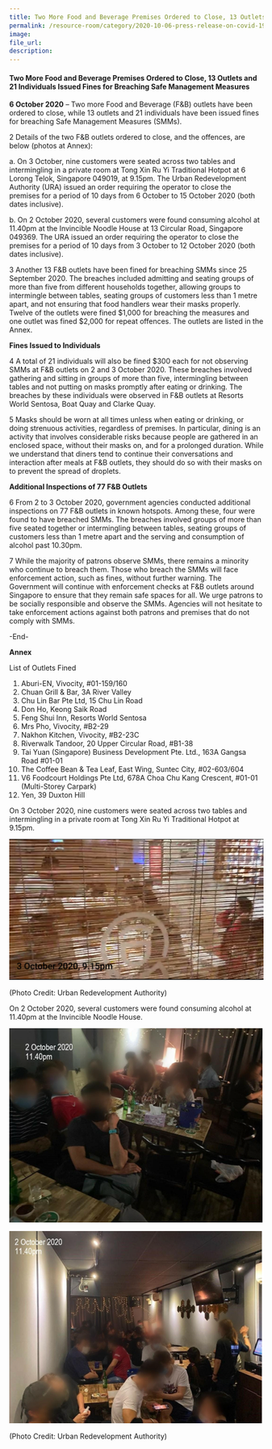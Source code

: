 ```yaml
---  
title: Two More Food and Beverage Premises Ordered to Close, 13 Outlets and 21 Individuals Issued Fines for Breaching Safe Management Measures  
permalink: /resource-room/category/2020-10-06-press-release-on-covid-19/  
image:  
file_url:  
description:  
---  
```


#### Two More Food and Beverage Premises Ordered to Close, 13 Outlets and 21 Individuals Issued Fines for Breaching Safe Management Measures  

**6 October 2020** – Two more Food and Beverage (F&B) outlets have been ordered to close, while 13 outlets and 21 individuals have been issued fines for breaching Safe Management Measures (SMMs).  

2	Details of the two F&B outlets ordered to close, and the offences, are below (photos at Annex):  

a. On 3 October, nine customers were seated across two tables and intermingling in a private room at Tong Xin Ru Yi Traditional Hotpot at 6 Lorong Telok, Singapore 049019, at 9.15pm. The Urban Redevelopment Authority (URA) issued an order requiring the operator to close the premises for a period of 10 days from 6 October to 15 October 2020 (both dates inclusive).  

b. On 2 October 2020, several customers were found consuming alcohol at 11.40pm at the Invincible Noodle House at 13 Circular Road, Singapore 049369. The URA issued an order requiring the operator to close the premises for a period of 10 days from 3 October to 12 October 2020 (both dates inclusive).  

3	Another 13 F&B outlets have been fined for breaching SMMs since 25 September 2020. The breaches included admitting and seating groups of more than five from different households together, allowing groups to intermingle between tables, seating groups of customers less than 1 metre apart, and not ensuring that food handlers wear their masks properly. Twelve of the outlets were fined $1,000 for breaching the measures and one outlet was fined $2,000 for repeat offences. The outlets are listed in the Annex.  

**Fines Issued to Individuals**  

4	A total of 21 individuals will also be fined $300 each for not observing SMMs at F&B outlets on 2 and 3 October 2020. These breaches involved gathering and sitting in groups of more than five, intermingling between tables and not putting on masks promptly after eating or drinking. The breaches by these individuals were observed in F&B outlets at Resorts World Sentosa, Boat Quay and Clarke Quay.  

5	Masks should be worn at all times unless when eating or drinking, or doing strenuous activities, regardless of premises. In particular, dining is an activity that involves considerable risks because people are gathered in an enclosed space, without their masks on, and for a prolonged duration. While we understand that diners tend to continue their conversations and interaction after meals at F&B outlets, they should do so with their masks on to prevent the spread of droplets.  

**Additional Inspections of 77 F&B Outlets**  

6	From 2 to 3 October 2020, government agencies conducted additional inspections on 77 F&B outlets in known hotspots. Among these, four were found to have breached SMMs. The breaches involved groups of more than five seated together or intermingling between tables, seating groups of customers less than 1 metre apart and the serving and consumption of alcohol past 10.30pm.  

7	While the majority of patrons observe SMMs, there remains a minority who continue to breach them. Those who breach the SMMs will face enforcement action, such as fines, without further warning. The Government will continue with enforcement checks at F&B outlets around Singapore to ensure that they remain safe spaces for all. We urge patrons to be socially responsible and observe the SMMs. Agencies will not hesitate to take enforcement actions against both patrons and premises that do not comply with SMMs.  

-End-  

**Annex**  

List of Outlets Fined  
1. Aburi-EN, Vivocity, #01-159/160  
2. Chuan Grill & Bar, 3A River Valley  
3. Chu Lin Bar Pte Ltd, 15 Chu Lin Road  
4. Don Ho, Keong Saik Road  
5. Feng Shui Inn, Resorts World Sentosa  
6. Mrs Pho, Vivocity, #B2-29  
7. Nakhon Kitchen, Vivocity, #B2-23C  
8. Riverwalk Tandoor, 20 Upper Circular Road, #B1-38  
9. Tai Yuan (Singapore) Business Development Pte. Ltd., 163A Gangsa Road #01-01  
10. The Coffee Bean & Tea Leaf, East Wing, Suntec City, #02-603/604  
11. V6 Foodcourt Holdings Pte Ltd, 678A Choa Chu Kang Crescent, #01-01 (Multi-Storey Carpark)  
12. Yen, 39 Duxton Hill  

On 3 October 2020, nine customers were seated across two tables and intermingling in a private room at Tong Xin Ru Yi Traditional Hotpot at 9.15pm.  

![](/news/news-images/press-release-2020-10-06-image-1.png)  

(Photo Credit: Urban Redevelopment Authority)  

On 2 October 2020, several customers were found consuming alcohol at 11.40pm at the Invincible Noodle House.  

![](/news/news-images/press-release-2020-10-06-image-2.png)  

![](/news/news-images/press-release-2020-10-06-image-3.png)  

(Photo Credit: Urban Redevelopment Authority)  
